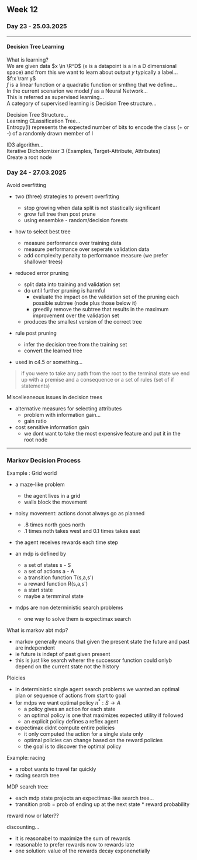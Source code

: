 ## Week 12


### Day 23 - 25.03.2025
---

#### Decision Tree Learning

What is learning? \
We are given data $x \in \R^D$ (x is a datapoint is a in a D dimensional space) and from this we want to learn about output $y$ typically a label... \
$f:x \rarr y$ \
$f$ is a linear function or a quadratic function or smthng that we define... \
In the current scenarion we model $f$ as a Neural Network... \
This is referred as supervised learning... \
A category of supervised learning is Decision Tree structure...

Decision Tree Structure... \
Learning CLassification Tree... \
Entropy(I) represents the expected number of bits to encode the class (+ or -) of a randomly drawn member of I


ID3 algorithm...\
Iterative Dichotomizer 3 (Examples, Target-Attribute, Attributes) \
Create a root node


### Day 24 - 27.03.2025

Avoid overfitting
- two (three) strategies to prevent overfitting
  - stop growing when data split is not stastically significant
  - grow full tree then post prune
  - using ensembke - random/decision forests
- how to select best tree
  - measure performance over training data
  - measure performance over seperate validation data
  - add complexity penalty to performance measure (we prefer shallower trees)

- reduced error pruning
  - split data into training and validation set
  - do until further pruning is harmful
    - evaluate the impact on the validation set of the pruning each possible subtree (node plus those below it)
    - greedily remove the subtree that results in the maximum improvement over the validation set
  - produces the smallest version of the correct tree
- rule post pruning
  - infer the decision tree from the training set
  - convert the learned tree 
- used in c4.5 or something...


> if you were to take any path from the root to the terminal state we end up with a premise and a consequence or a set of rules (set of if statements)



Miscelleaneous issues in decision trees
- alternative measures for selecting attributes
  - problem with information gain... 
  - gain ratio
- cost sensitive information gain
  - we dont want to take the most expensive feature and put it in the root node




----


### Markov Decision Process

Example : Grid world
- a maze-like problem
  - the agent lives in a grid
  - walls block the movement
- noisy movement: actions donot always go as planned
  - .8 times north goes north
  - .1 times noth takes west and 0.1 times takes east
- the agent receives rewards each time step


- an mdp is defined by
  - a set of states s - S
  - a set of actions a - A
  - a transition function T(s,a,s')
  - a reward function R(s,a,s')
  - a start state
  - maybe a termminal state
- mdps are non deterministic search problems
  -  one way to solve them is expectimax search
  

What is markov abt mdp?
- markov generally means that given the present state the future and past are independent
- ie future is indept of past given present
- this is just like search wherer the successor function could onlyb depend on the current state not the history

Ploicies
- in deterministic single agent search problems we wanted an optimal plan or sequence of actions from start to goal 
- for mdps we want optimal policy $\pi^*:S \rightarrow A$
  - a policy gives an action for each state
  - an optimal policy is one that maximizes expected utility if followed
  - an explicit policy defines a reflex agent
- expectimax didnt compute entire policies
  - it only computed the action for a single state only
  - optimal policies can change based on the reward policies
  - the goal is to discover the optimal policy

Example: racing
- a robot wants to travel far quickly
- racing search tree

MDP search tree:
- each mdp state projects an expectimax-like search tree...
- transition prob = prob of ending up at the next state * reward probability


reward now or later??


discounting...
- it is reasonabel to maximize the sum of rewards
- reasonable to prefer rewards now to rewards late
- one solution: value of the rewards decay exponenetially 

